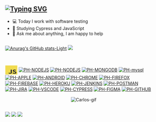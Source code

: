 ## [![Typing SVG](https://readme-typing-svg.demolab.com/?lines=Olá,+Eu+sou+o+Pedro+Henrique+👋;Sejam+bem-vindos+ao+meu+GITHUB)](https://git.io/typing-svg)

- :computer: Today I work with software testing
- :brain:   Studying Cypress and JavaScript
- 💬 Ask me about anything, I am happy to help

##

[![Anurag's GitHub stats-Light](https://github-readme-stats.vercel.app/api?username=pedrobsb30&show_icons=true&theme=default#gh-light-mode-only)](https://github.com/pedrobsb30/github-readme-stats#gh-light-mode-only)
    <img width="50%" src= "https://github-readme-stats.vercel.app/api/top-langs/?username=pedrobsb30&layout=compact&langs_count=7&theme=transparent">
<!-- [![Top Langs](https://github-readme-stats.vercel.app/api/top-langs/?username=pedrobsb30)](https://github.com/pedrobsb30/github-readme-stats) -->

 
##
<div style="display: inline_block"><br>
  <a href="https://nodejs.org/en/download">                  <img align="center" alt="PH-JS" height="30" width="40" src="https://github.com/devicons/devicon/blob/master/icons/javascript/javascript-original.svg"></a>
  <a href="https://nodejs.org/en/download">                  <img align="center" alt="PH-NODEJS" height="30" width="40" src="https://cdn.jsdelivr.net/gh/devicons/devicon/icons/nodejs/nodejs-plain.svg"></a>
  <a href="https://www.npmjs.com/">                  <img align="center" alt="PH-NODEJS" height="30" width="40" src="https://cdn.jsdelivr.net/gh/devicons/devicon/icons/npm/npm-original-wordmark.svg"></a>
  <a href="https://www.mongodb.com/try/download/">           <img align="center" alt="PH-MONGODB" height="30" width="40" src="https://raw.githubusercontent.com/pedrobsb30/devicon/master/icons/mongodb/mongodb-original-wordmark.svg"></a>
  <a href="https://www.mysql.com/downloads/">                <img align="center" alt="PH-mysql" height="30" width="40" src="https://raw.githubusercontent.com/pedrobsb30/devicon/master/icons/mysql/mysql-plain-wordmark.svg"></a>
  <a href="https://developer.apple.com/ios/planning/">       <img align="center" alt="PH-APPLE" height="30" width="40" src="https://raw.githubusercontent.com/pedrobsb30/devicon/master/icons/apple/apple-original.svg"></a>
  <a href="https://www.android.com/intl/pt-BR_br/">          <img align="center" alt="PH-ANDROID" height="30" width="40" src="https://raw.githubusercontent.com/pedrobsb30/devicon/master/icons/android/android-plain-wordmark.svg"></a>
  <a href="https://www.google.pt/intl/pt-PT/chrome/">        <img align="center" alt="PH-CHROME" height="30" width="40" src="https://raw.githubusercontent.com/pedrobsb30/devicon/master/icons/chrome/chrome-original-wordmark.svg"></a> 
  <a href="https://www.mozilla.org/pt-BR/firefox/new/">      <img align="center" alt="PH-FIREFOX" height="30" width="40" src="https://raw.githubusercontent.com/pedrobsb30/devicon/master/icons/firefox/firefox-original-wordmark.svg"></a>
  <a href="https://firebase.google.com/docs?hl=pt-br">       <img align="center" alt="PH-FIREBASE" height="30" width="40" src="https://raw.githubusercontent.com/pedrobsb30/devicon/master/icons/firebase/firebase-plain-wordmark.svg"></a>
  <a href="https://www.heroku.com/home">                     <img align="center" alt="PH-HEROKU" height="30" width="40" src="https://raw.githubusercontent.com/pedrobsb30/devicon/master/icons/heroku/heroku-original-wordmark.svg"></a>
  <a href="https://www.jenkins.io/download/">                <img align="center" alt="PH-JENKINS" height="30" width="40" src="https://raw.githubusercontent.com/pedrobsb30/devicon/master/icons/jenkins/jenkins-original.svg"></a>
  <a href="https://www.postman.com/">                        <img align="center" alt="PH-POSTMAN" height="30" width="40" src="https://raw.githubusercontent.com/gerardpuigl/Technology-Stack-Icons/main/Logos/postman.svg"></a>
  <a href="https://www.atlassian.com/br/software/jira">      <img align="center" alt="PH-JIRA" height="30" width="40" src="https://raw.githubusercontent.com/pedrobsb30/devicon/master/icons/jira/jira-original-wordmark.svg"></a>
  <a href="https://code.visualstudio.com/download">          <img align="center" alt="PH-VSCODE" height="30" width="40" src="https://raw.githubusercontent.com/pedrobsb30/devicon/master/icons/vscode/vscode-original-wordmark.svg"></a>
  <a href="https://docs.cypress.io/">                        <img align="center" alt="PH-CYPRESS" height="30" width="40" src="https://github.com/pedrobsb30/pedrobsb30/assets/62906853/de0ad21c-ee7d-4ef6-be1e-9105aa855875"></a>
  <a href="https://www.figma.com/downloads/">                <img align="center" alt="PH-FIGMA" height="30" width="40" src="https://raw.githubusercontent.com/pedrobsb30/devicon/master/icons/figma/figma-original.svg"></a>
  <a href="https://github.com/">                             <img align="center" alt="PH-GITHUB" height="30" width="40" src="https://raw.githubusercontent.com/pedrobsb30/devicon/master/icons/github/github-original-wordmark.svg"></a>


    
  <!-- <img align="center" alt="PH-POSTGRE" height="30" width="40" src=""> não utlizado -->
  <!-- <a href="LINK QUE DESEJA DIRECIONAR"> <img align="center" alt="PH-POSTGRE" height="30" width="40" src="IMAGEM QUE DESEJA EM .SGV"></a> MODELO PARA EDIT APOS EDITAR RETIRAR (< ! - - - - >) PARA PODER PUBLICAR -->

    
  <br>
  <br>
  <img align="right"  alt="Carlos-gif" height="290" width="290" src="https://media1.giphy.com/media/v1.Y2lkPTc5MGI3NjExbWZhbmN6eXQ2Nzc0bDhvNHplaWxyc3NuZDQzbmo3cjBzeG1ucHdsMCZlcD12MV9pbnRlcm5hbF9naWZfYnlfaWQmY3Q9Zw/SWoSkN6DxTszqIKEqv/giphy.gif">
<!--  <img align="right"  alt="Carlos-gif" height="177" width="240" src="https://media.giphy.com/media/IpeYSEZshTefe/giphy.gif"> gif não utilizado -->
  </br>
  </br>

  

 
<div> 

  <a href="https://www.linkedin.com/in/pedroferreirabsb" target="_blank"><img src="https://img.shields.io/badge/-LinkedIn-%230077B5?style=for-the-badge&logo=linkedin&logoColor=white" target="_blank"></a> 
  <a href = "mailto:pedroferreira.bsb@gmail.com"><img src="https://img.shields.io/badge/Gmail-D14836?style=for-the-badge&logo=gmail&logoColor=white" target="_blank"></a>
  <a href="https://instagram.com/pedro.bsb" target="_blank"><img src="https://img.shields.io/badge/-Instagram-%23E4405F?style=for-the-badge&logo=instagram&logoColor=white" target="_blank"></a>
  
  
  
</div>


